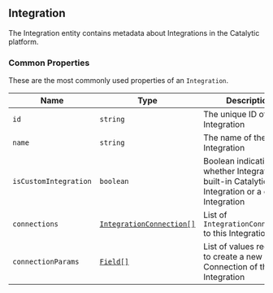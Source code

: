 ## Integration

The Integration entity contains metadata about Integrations in the Catalytic platform.

### Common Properties

These are the most commonly used properties of an `Integration`.

| Name                  | Type                                                                   | Description                                                                                        |
| --------------------- | ---------------------------------------------------------------------- | -------------------------------------------------------------------------------------------------- |
| `id`                  | `string`                                                               | The unique ID of the Integration                                                                   |
| `name`                | `string`                                                               | The name of the Integration                                                                        |
| `isCustomIntegration` | `boolean`                                                              | Boolean indicating whether Integration is a built-in Catalytic Integration or a custom Integration |
| `connections`         | [`IntegrationConnection[]`](doc:the-integrationconnection-entity-node) | List of `IntegrationConnections` to this Integration                                               |
| `connectionParams`    | [`Field[]`](doc:the-field-entity-node)                                 | List of values required to create a new Connection of this Integration                             |
